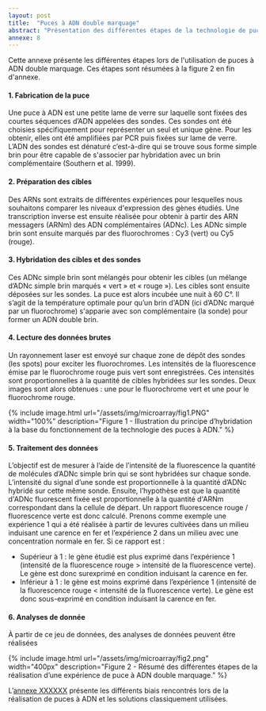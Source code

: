 ```yaml
---
layout: post
title:  "Puces à ADN double marquage"
abstract: "Présentation des différentes étapes de la technologie de puce à ADN double marquage"
annexe: 8
---
```



Cette annexe présente les différentes étapes lors de l'utilisation de puces à ADN double marquage. Ces étapes sont résumées à la figure 2 en fin d'annexe.  

#### 1. Fabrication de la puce

Une puce à ADN est une petite lame de verre sur laquelle sont fixées des courtes séquences d’ADN appelées des sondes. Ces sondes ont été choisies spécifiquement pour représenter un seul et unique gène. Pour les obtenir, elles ont été amplifiées par PCR puis fixées sur lame de verre. L’ADN des sondes est dénaturé c’est-à-dire qui se trouve sous forme simple brin pour être capable de s'associer par hybridation avec un brin complémentaire (Southern et al. 1999).

#### 2. Préparation des cibles

Des ARNs sont extraits de différentes expériences pour lesquelles nous souhaitons comparer les niveaux d'expression des gènes étudiés. Une transcription inverse est ensuite réalisée pour obtenir à partir des ARN messagers (ARNm) des ADN complémentaires (ADNc). Les ADNc simple brin sont ensuite marqués par des fluorochromes : Cy3 (vert) ou Cy5 (rouge).

#### 3. Hybridation des cibles et des sondes

Ces ADNc simple brin sont mélangés pour obtenir les cibles (un mélange d’ADNc simple brin marqués « vert » et « rouge »). Les cibles sont ensuite déposées sur les sondes. La puce est alors incubée une nuit à 60 C°. Il s’agit de la température optimale pour qu’un brin d'ADN (ici d’ADNc marqué par un fluorochrome) s'apparie avec son complémentaire (la sonde) pour former un ADN double brin.

#### 4. Lecture des données brutes

Un rayonnement laser est envoyé sur chaque zone de dépôt des sondes (les spots) pour exciter les fluorochromes. Les intensités de la fluorescence émise par le fluorochrome rouge puis vert sont enregistrées. Ces intensités sont proportionnelles à la quantité de cibles hybridées sur les sondes. Deux images sont alors obtenues : une pour le fluorochrome vert et une pour le fluorochrome rouge.

{% include image.html url="/assets/img/microarray/fig1.PNG" width="100%" description="Figure 1 - Illustration du principe d’hybridation à la base du fonctionnement de la technologie des puces à ADN." %}


#### 5. Traitement des données

L’objectif est de mesurer à l’aide de l’intensité de la fluorescence la quantité de molécules d’ADNc simple brin qui se sont hybridées sur chaque sonde. L’intensité du signal d’une sonde est proportionnelle à la quantité d’ADNc hybridé sur cette même sonde. Ensuite, l’hypothèse est que la quantité d'ADNc fluorescent fixée est proportionnelle à la quantité d'ARNm correspondant dans la cellule de départ. Un rapport fluorescence rouge / fluorescence verte est donc calculé. Prenons comme exemple une expérience 1 qui a été réalisée à partir de levures cultivées dans un milieu induisant une carence en fer et l’expérience 2 dans un milieu avec une concentration normale en fer. Si ce rapport est : 

- Supérieur à 1 : le gène étudié est plus exprimé dans l’expérience 1 (intensité de la fluorescence rouge > intensité de la fluorescence verte). Le gène est donc surexprimé en condition induisant la carence en fer. 
- Inférieur à 1 : le gène est moins exprimé dans l’expérience 1 (intensité de la fluorescence rouge < intensité de la fluorescence verte). Le gène est donc sous-exprimé en condition induisant la carence en fer.

#### 6. Analyses de donnée
À partir de ce jeu de données, des analyses de données peuvent être réalisées

{% include image.html url="/assets/img/microarray/fig2.png" width="400px" description="Figure 2 - Résumé des différentes étapes de la réalisation d’une expérience de puce à ADN double marquage." %}

L’[annexe XXXXXX](/annexes/biaisPuces/)  présente les différents biais rencontrés lors de la réalisation de puces à ADN et les solutions classiquement utilisées.
